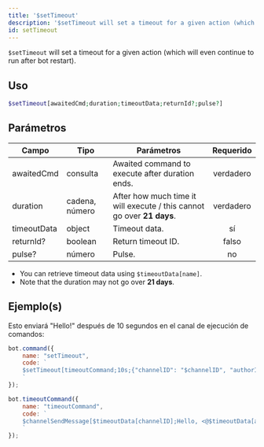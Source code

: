 ```yaml
---
title: '$setTimeout'
description: '$setTimeout will set a timeout for a given action (which will even continue to run after bot restart).'
id: setTimeout
---
```


`$setTimeout` will set a timeout for a given action (which will even continue to run after bot restart).

## Uso

```php
$setTimeout[awaitedCmd;duration;timeoutData;returnId?;pulse?]
```

## Parámetros

| Campo       | Tipo           | Parámetros                                                             | Requerido |
| ----------- | -------------- | ---------------------------------------------------------------------- |:---------:|
| awaitedCmd  | consulta       | Awaited command to execute after duration ends.                        | verdadero |
| duration    | cadena, número | After how much time it will execute / this cannot go over **21 days**. | verdadero |
| timeoutData | object         | Timeout data.                                                          |    sí     |
| returnId?   | boolean        | Return timeout ID.                                                     |   falso   |
| pulse?      | número         | Pulse.                                                                 |    no     |

- You can retrieve timeout data using `$timeoutData[name]`.
- Note that the duration may not go over **21 days**.

## Ejemplo(s)

Esto enviará "Hello!" después de 10 segundos en el canal de ejecución de comandos:

```javascript
bot.command({
    name: "setTimeout",
    code: `
    $setTimeout[timeoutCommand;10s;{"channelID": "$channelID", "authorID": "$authorID"};false]
    `
});

bot.timeoutCommand({
    name: "timeoutCommand",
    code: `
    $channelSendMessage[$timeoutData[channelID];Hello, <@$timeoutData[authorID]>!]
    `
});
```